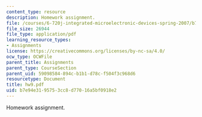 ```yaml
---
content_type: resource
description: Homework assignment.
file: /courses/6-720j-integrated-microelectronic-devices-spring-2007/b7e94e3195753cc8d77016a5bf0918e2_hw9.pdf
file_size: 26944
file_type: application/pdf
learning_resource_types:
- Assignments
license: https://creativecommons.org/licenses/by-nc-sa/4.0/
ocw_type: OCWFile
parent_title: Assignments
parent_type: CourseSection
parent_uid: 59098584-894c-b1b1-d78c-f504f3c968d6
resourcetype: Document
title: hw9.pdf
uid: b7e94e31-9575-3cc8-d770-16a5bf0918e2
---
```

Homework assignment.